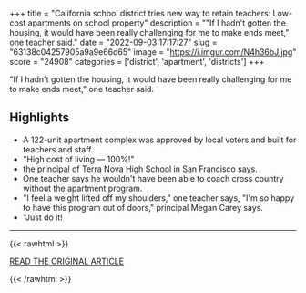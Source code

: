 +++
title = "California school district tries new way to retain teachers: Low-cost apartments on school property"
description = "\"If I hadn't gotten the housing, it would have been really challenging for me to make ends meet,\" one teacher said."
date = "2022-09-03 17:17:27"
slug = "63138c04257905a9a9e66d65"
image = "https://i.imgur.com/N4h36bJ.jpg"
score = "24908"
categories = ['district', 'apartment', 'districts']
+++

\"If I hadn't gotten the housing, it would have been really challenging for me to make ends meet,\" one teacher said.

## Highlights

- A 122-unit apartment complex was approved by local voters and built for teachers and staff.
- "High cost of living — 100%!"
- the principal of Terra Nova High School in San Francisco says.
- One teacher says he wouldn't have been able to coach cross country without the apartment program.
- "I feel a weight lifted off my shoulders," one teacher says, "I'm so happy to have this program out of doors," principal Megan Carey says.
- "Just do it!

---

{{< rawhtml >}}
  <p class="article-category">
    <a target="_blank" href="https://www.cbsnews.com/news/teacher-shortage-california-low-cost-apartments/?ftag=CNM-00-10aab7e&amp;linkId=179714182">READ THE ORIGINAL ARTICLE</a>
  </p>
{{< /rawhtml >}}
